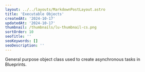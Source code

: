 ```yaml
---
layout: ../../layouts/MarkdownPostLayout.astro
title: 'Executable Objects'
createdAt: '2024-10-17'
updatedAt: '2024-10-17'
thumbnail: /thumbnails/lu-thumbnail-cs.png
sortOrder: 10
seoTitle: ''
seoKeywords: []
seoDescription: ''
---
```


General purpose object class used to create asynchronous tasks in Blueprints.
